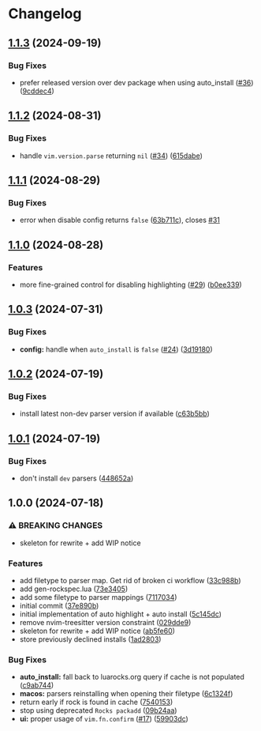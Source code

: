 # Changelog

## [1.1.3](https://github.com/nvim-neorocks/rocks-treesitter.nvim/compare/v1.1.2...v1.1.3) (2024-09-19)


### Bug Fixes

* prefer released version over dev package when using auto_install ([#36](https://github.com/nvim-neorocks/rocks-treesitter.nvim/issues/36)) ([9cddec4](https://github.com/nvim-neorocks/rocks-treesitter.nvim/commit/9cddec4e82bb42eea948d8d76fef64c9e44ea193))

## [1.1.2](https://github.com/nvim-neorocks/rocks-treesitter.nvim/compare/v1.1.1...v1.1.2) (2024-08-31)


### Bug Fixes

* handle `vim.version.parse` returning `nil` ([#34](https://github.com/nvim-neorocks/rocks-treesitter.nvim/issues/34)) ([615dabe](https://github.com/nvim-neorocks/rocks-treesitter.nvim/commit/615dabe51559e4c35714d4f4405d9d848f8d0dc1))

## [1.1.1](https://github.com/nvim-neorocks/rocks-treesitter.nvim/compare/v1.1.0...v1.1.1) (2024-08-29)


### Bug Fixes

* error when disable config returns `false` ([63b711c](https://github.com/nvim-neorocks/rocks-treesitter.nvim/commit/63b711c6d0d10db80ff8550cfe840bd7d2200967)), closes [#31](https://github.com/nvim-neorocks/rocks-treesitter.nvim/issues/31)

## [1.1.0](https://github.com/nvim-neorocks/rocks-treesitter.nvim/compare/v1.0.3...v1.1.0) (2024-08-28)


### Features

* more fine-grained control for disabling highlighting ([#29](https://github.com/nvim-neorocks/rocks-treesitter.nvim/issues/29)) ([b0ee339](https://github.com/nvim-neorocks/rocks-treesitter.nvim/commit/b0ee339a6f61a47a7eacf16a7119d0761a340f9a))

## [1.0.3](https://github.com/nvim-neorocks/rocks-treesitter.nvim/compare/v1.0.2...v1.0.3) (2024-07-31)


### Bug Fixes

* **config:** handle when `auto_install` is `false` ([#24](https://github.com/nvim-neorocks/rocks-treesitter.nvim/issues/24)) ([3d19180](https://github.com/nvim-neorocks/rocks-treesitter.nvim/commit/3d19180ecfafa4abe1e121d36577406f6587b4bb))

## [1.0.2](https://github.com/nvim-neorocks/rocks-treesitter.nvim/compare/v1.0.1...v1.0.2) (2024-07-19)


### Bug Fixes

* install latest non-dev parser version if available ([c63b5bb](https://github.com/nvim-neorocks/rocks-treesitter.nvim/commit/c63b5bba9f37824d4f97340a6c7d8ca43c8e5b1a))

## [1.0.1](https://github.com/nvim-neorocks/rocks-treesitter.nvim/compare/v1.0.0...v1.0.1) (2024-07-19)


### Bug Fixes

* don't install `dev` parsers ([448652a](https://github.com/nvim-neorocks/rocks-treesitter.nvim/commit/448652aba68eb65e76d4125537b3756a57efa559))

## 1.0.0 (2024-07-18)


### ⚠ BREAKING CHANGES

* skeleton for rewrite + add WIP notice

### Features

* add filetype to parser map. Get rid of broken ci workflow ([33c988b](https://github.com/nvim-neorocks/rocks-treesitter.nvim/commit/33c988b169d28861e2832eae0cbbc06de1224d19))
* add gen-rockspec.lua ([73e3405](https://github.com/nvim-neorocks/rocks-treesitter.nvim/commit/73e3405c7dd47adf5f42e0f8508e3657f2647c89))
* add some filetype to parser mappings ([7117034](https://github.com/nvim-neorocks/rocks-treesitter.nvim/commit/71170346fb6bf315362d7e436d4e16222f7d3893))
* initial commit ([37e890b](https://github.com/nvim-neorocks/rocks-treesitter.nvim/commit/37e890b80c60854d0b77a12f070be5e1e7980d61))
* initial implementation of auto highlight + auto install ([5c145dc](https://github.com/nvim-neorocks/rocks-treesitter.nvim/commit/5c145dcc34522f0028f28198aa9b97be870b9618))
* remove nvim-treesitter version constraint ([029dde9](https://github.com/nvim-neorocks/rocks-treesitter.nvim/commit/029dde9d519019fd37f1e631ef0309961dcf24f7))
* skeleton for rewrite + add WIP notice ([ab5fe60](https://github.com/nvim-neorocks/rocks-treesitter.nvim/commit/ab5fe6095e2f89e70d1241e5a550206c8e6d0151))
* store previously declined installs ([1ad2803](https://github.com/nvim-neorocks/rocks-treesitter.nvim/commit/1ad2803cb1cbbd338b1eda22610cbaa87d14748c))


### Bug Fixes

* **auto_install:** fall back to luarocks.org query if cache is not populated ([c9ab744](https://github.com/nvim-neorocks/rocks-treesitter.nvim/commit/c9ab7443d6eed2501446be9de0b69fabcc759060))
* **macos:** parsers reinstalling when opening their filetype ([6c1324f](https://github.com/nvim-neorocks/rocks-treesitter.nvim/commit/6c1324fa3ada9967d7074f1bd1a2f590f6aa1478))
* return early if rock is found in cache ([7540153](https://github.com/nvim-neorocks/rocks-treesitter.nvim/commit/75401535ef742e861132dcd48ee40ca01a0ae348))
* stop using deprecated `Rocks packadd` ([09b24aa](https://github.com/nvim-neorocks/rocks-treesitter.nvim/commit/09b24aa8b240e67655a2faf796665a1787e92fbf))
* **ui:** proper usage of `vim.fn.confirm` ([#17](https://github.com/nvim-neorocks/rocks-treesitter.nvim/issues/17)) ([59903dc](https://github.com/nvim-neorocks/rocks-treesitter.nvim/commit/59903dca819ba78566b3fd21e976e4f1409a5743))
